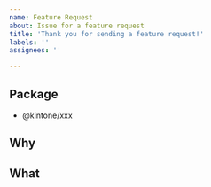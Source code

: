 ```yaml
---
name: Feature Request
about: Issue for a feature request
title: 'Thank you for sending a feature request!'
labels: ''
assignees: ''

---
```


<!-- Thank you for sending a feature request! -->

## Package

<!-- Which package do you want to add a feature to? -->

- @kintone/xxx

## Why

<!-- Why do you want the feature and why does it make sense for the package? -->


## What

<!-- What is a solution you want to add? -->

